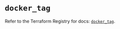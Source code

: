 # `docker_tag`

Refer to the Terraform Registry for docs: [`docker_tag`](https://registry.terraform.io/providers/kreuzwerker/docker/3.2.0/docs/resources/tag).
